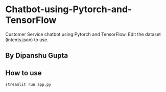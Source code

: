 # Chatbot-using-Pytorch-and-TensorFlow
Customer Service chatbot using Pytorch and TensorFlow.
Edit the dataset (intents.json) to use.
## By Dipanshu Gupta

## How to use
```streamlit run app.py```
